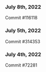 ### July 8th, 2022

Commit #116118

### July 5th, 2022

Commit #314353


### July 4th, 2022

Commit #72281
